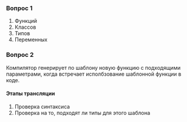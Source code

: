 ### Вопрос 1
1. Функций 
2. Классов
3. Типов
4. Переменных

### Вопрос 2
Компилятор генерирует по шаблону новую функцию с подходящими параметрами, когда встречает исполбзование шаблонной функции в коде.
#### Этапы трансляции
1. Проверка синтаксиса
2. Проверка на то, подходят ли типы для этого шаблона
